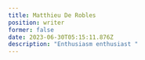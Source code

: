 ```yaml
---
title: Matthieu De Robles
position: writer
former: false
date: 2023-06-30T05:15:11.876Z
description: "Enthusiasm enthusiast "
---
```

